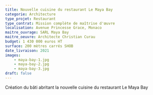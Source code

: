 ```yaml
---
title: Nouvelle cuisine du restaurant Le Maya Bay
categorie: Architecture
type_projet: Restaurant
type_contrat: Mission complète de maîtrise d'œuvre
localisation: Avenue Princesse Grace, Monaco
maitre_ouvrage: SARL Maya Bay
maitre_oeuvre: Architecte Christian Curau
budget: 1 430 000 euros HT
surface: 200 mètres carrés SHOB
date_livraison: 2021
images:
    - maya-bay-1.jpg
    - maya-bay-2.jpg
    - maya-bay-3.jpg
draft: false
---
```

Création du bâti abritant la nouvelle cuisine du restaurant Le Maya Bay
